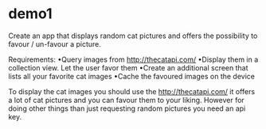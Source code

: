 # demo1

Create an app that displays random cat pictures and offers the possibility to favour / un-favour a picture. 

Requirements:
•Query images from http://thecatapi.com/
•Display them in a collection view. Let the user favor them
•Create an additional screen that lists all your favorite cat images 
•Cache the favoured images on the device

To display the cat images you should use the http://thecatapi.com/ it offers a lot of cat pictures and you can favour them to your liking. 
However for doing other things than just requesting random pictures you need an api key.
